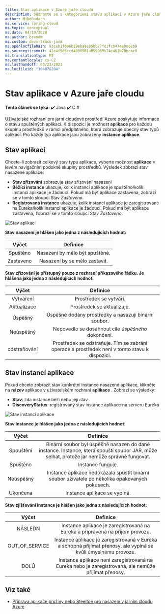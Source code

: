 ```yaml
---
title: Stav aplikace v Azure jaře cloudu
description: Seznamte se s kategoriemi stavu aplikací v Azure jaře cloudu
author: MikeDodaro
ms.service: spring-cloud
ms.topic: conceptual
ms.date: 04/10/2020
ms.author: brendm
ms.custom: devx-track-java
ms.openlocfilehash: 93ceb1f006b39ebaae95bb77fd3fcb474e006eb9
ms.sourcegitcommit: 42e4f986ccd4090581a059969b74c461b70bcac0
ms.translationtype: MT
ms.contentlocale: cs-CZ
ms.lasthandoff: 03/23/2021
ms.locfileid: "104878204"
---
```

# <a name="app-status-in-azure-spring-cloud"></a>Stav aplikace v Azure jaře cloudu

**Tento článek se týká:** ✔️ Java ✔️ C #

Uživatelské rozhraní pro jarní cloudové prostředí Azure poskytuje informace o stavu spuštěných aplikací.  K dispozici je možnost **aplikace** pro každou skupinu prostředků v rámci předplatného, která zobrazuje obecný stav typů aplikací.  Pro každý typ aplikace jsou zobrazeny **instance aplikace**.

## <a name="apps-status"></a>Stav aplikací
Chcete-li zobrazit celkový stav typu aplikace, vyberte možnost **aplikace** v levém navigačním podokně skupiny prostředků. Výsledek zobrazí stav nasazené aplikace:

* **Stav zřizování** zobrazuje stav zřizování nasazení
* **Běžící instance** ukazuje, kolik instancí aplikace je spuštěno/kolik instancí aplikace je žádoucí. Pokud má být aplikace zastavena, zobrazí se v tomto sloupci Stav *Zastaveno*.
* **Registrovaná instance** ukazuje, kolik instancí aplikace je zaregistrované na Eureka/kolik instancí aplikace je žádoucí. Pokud má být aplikace zastavena, zobrazí se v tomto sloupci Stav *Zastaveno*.


 ![Stav aplikací](media/spring-cloud-concept-app-status/apps-ui-status.png)

**Stav nasazení je hlášen jako jedna z následujících hodnot:**

| Výčet | Definice |
|:--:|:----------------:|
| Spuštěno | Nasazení by mělo být spuštěné. |
| Zastaveno | Nasazení by se mělo zastavit. |

**Stav zřizování je přístupný pouze z rozhraní příkazového řádku.  Je hlášena jako jedna z následujících hodnot:**

| Výčet | Definice |
|:--:|:----------------:|
| Vytváření | Prostředek se vytváří. |
| Aktualizace | Prostředek se aktualizuje. |
| Úspěšný | Úspěšně dodány prostředky a nasazují binární soubor. |
| Neúspěšný | Nepovedlo se dosáhnout cíle *úspěšného* dokončení. |
| odstraňování | Prostředek se odstraňuje. Tím se zabrání operace a prostředek není v tomto stavu k dispozici. |

## <a name="app-instances-status"></a>Stav instancí aplikace

Pokud chcete zobrazit stav konkrétní instance nasazené aplikace, klikněte na **název** aplikace v uživatelském rozhraní **aplikace** . Zobrazí se výsledky:
* **Stav**: zda instance běží nebo její stav
* **DiscoveryStatus**: registrovaný stav instance aplikace na serveru Eureka

 ![Stav instancí aplikace](media/spring-cloud-concept-app-status/apps-ui-instance-status.png)

**Stav instance je hlášen jako jedna z následujících hodnot:**

| Výčet | Definice |
|:--:|:----------------:|
| Spouštění | Binární soubor byl úspěšně nasazen do dané instance. Instance, která spouští soubor JAR, může selhat, protože jar nemůže správně fungovat. |
| Spuštěno | Instance funguje. |
| Neúspěšný | Instance aplikace nedokázala spustit binární soubor uživatele po několika opakovaných pokusech. |
| Ukončena | Instance aplikace se vypíná. |

**Stav zjišťování instance je hlášen jako jedna z následujících hodnot:**

| Výčet | Definice |
|:--:|:----------------:|
| NÁSLEDN | Instance aplikace je zaregistrovaná na Eureka a připravená na příjem provozu. |
| OUT_OF_SERVICE | Instance aplikace je zaregistrovaná v Eureka a schopná přijímat přenosy. ale vypíná se kvůli úmyslnému provozu. |
| DOLŮ | Instance aplikace není zaregistrovaná na Eureka nebo je zaregistrovaná, ale nemůže přijímat přenosy. |


## <a name="see-also"></a>Viz také
* [Příprava aplikace pružiny nebo Steeltoe pro nasazení v jarním cloudu Azure](how-to-prepare-app-deployment.md)